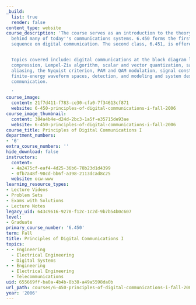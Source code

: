 ```yaml
---
_build:
  list: true
  render: false
content_type: website
course_description: 'The course serves as an introduction to the theory and practice
  behind many of today''s communications systems. 6.450 forms the first of a two-course
  sequence on digital communication. The second class, 6.451, is offered in the spring.


  Topics covered include: digital communications at the block diagram level, data
  compression, Lempel-Ziv algorithm, scalar and vector quantization, sampling and
  aliasing, the Nyquist criterion, PAM and QAM modulation, signal constellations,
  finite-energy waveform spaces, detection, and modeling and system design for wireless
  communication.

  '
course_image:
  content: 21f7d411-f783-ce30-cfa0-7f34613cf871
  website: 6-450-principles-of-digital-communications-i-fall-2006
course_image_thumbnail:
  content: 384a4b4e-d24d-2bc3-1a5f-e35715de93ae
  website: 6-450-principles-of-digital-communications-i-fall-2006
course_title: Principles of Digital Communications I
department_numbers:
- '6'
extra_course_numbers: ''
hide_download: false
instructors:
  content:
  - 4a2475cf-eaf4-4d25-36b6-78b23d1d4399
  - 0fb7a48f-90cd-bb6f-a398-2113dcad8c25
  website: ocw-www
learning_resource_types:
- Lecture Videos
- Problem Sets
- Exams with Solutions
- Lecture Notes
legacy_uid: 643c9616-9278-f12c-1c2d-9b7b54b0c607
level:
- Graduate
primary_course_number: '6.450'
term: Fall
title: Principles of Digital Communications I
topics:
- - Engineering
  - Electrical Engineering
  - Digital Systems
- - Engineering
  - Electrical Engineering
  - Telecommunications
uid: 655669ff-ba0a-4b4b-8b38-a49a5598da0b
url_path: courses/6-450-principles-of-digital-communications-i-fall-2006
year: '2006'
---
```

